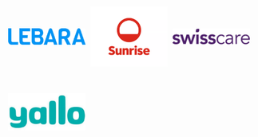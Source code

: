 ---
---

<div class="image-grid">
  <a href="https://forum.acssz.org/d/796-yi-wen-du-dong-rui-shi-dian-hua-qia-xue-lian-sunrise-yolfu-li"><img src="2.jpg" alt="LEBARA"></a>
  <a href="https://forum.acssz.org/d/796-yi-wen-du-dong-rui-shi-dian-hua-qia-xue-lian-sunrise-yolfu-li"><img src="3.jpeg" alt="Sunrise"></a> 
  <a href="https://forum.acssz.org/d/51-swisscarebao-xian-guideline-da-yi-he-xue-lian-zhe-kou"> <img src="4.jpeg" alt="Swisscare"></a>  
  <a href="https://forum.acssz.org/d/796-yi-wen-du-dong-rui-shi-dian-hua-qia-xue-lian-sunrise-yolfu-li"><img src="5.jpeg" alt="yallo"></a> 
</div>

<style>
  .image-grid {
    display: grid;
    grid-template-columns: repeat(3, minmax(0, 1fr));
    grid-auto-rows: minmax(100px, auto);
    grid-gap: 10px;
    padding: 10px;
    align-items: center; 
  }
  img {
    max-width: 100%;
    height: auto;
    object-fit: cover;
    padding: 20px;
    border-radius: 20px;
  }
</style>